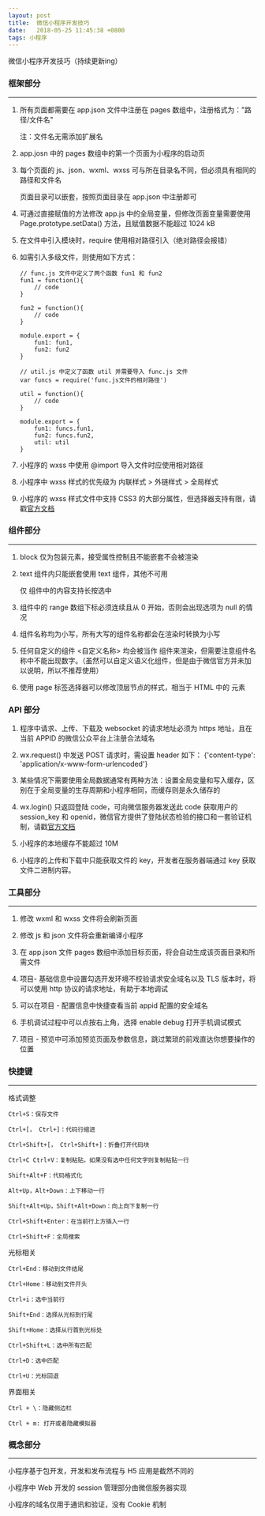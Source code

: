 ```yaml
---
layout: post
title:  微信小程序开发技巧
date:   2018-05-25 11:45:38 +0800
tags: 小程序 
---
```


微信小程序开发技巧（持续更新ing） 

### 框架部分
***
1. 所有页面都需要在 app.json 文件中注册在 pages 数组中，注册格式为："路径/文件名"

	注：文件名无需添加扩展名

2. app.josn 中的 pages 数组中的第一个页面为小程序的启动页

3. 每个页面的 js、json、wxml、wxss 可与所在目录名不同，但必须具有相同的路径和文件名

	页面目录可以嵌套，按照页面目录在 app.json 中注册即可

4. 可通过直接赋值的方法修改 app.js 中的全局变量，但修改页面变量需要使用 	Page.prototype.setData() 方法，且赋值数据不能超过 1024 kB

5. 在文件中引入模块时，require 使用相对路径引入（绝对路径会报错）

6. 如需引入多级文件，则使用如下方式：

	```
    // func.js 文件中定义了两个函数 fun1 和 fun2
    fun1 = function(){
        // code
    }

    fun2 = function(){
        // code
    }

    module.export = {
        fun1: fun1,
        fun2: fun2
    }

    // util.js 中定义了函数 util 并需要导入 func.js 文件
    var funcs = require('func.js文件的相对路径')

    util = function(){
        // code
    }

    module.export = {
        fun1: funcs.fun1,
        fun2: funcs.fun2,
        util: util
    }
    ```
    
7. 小程序的 wxss 中使用 @import 导入文件时应使用相对路径

8. 小程序中 wxss 样式的优先级为 内联样式 > 外链样式 > 全局样式

9. 小程序的 wxss 样式文件中支持 CSS3 的大部分属性，但选择器支持有限，请戳[官方文档](https://developers.weixin.qq.com/miniprogram/dev/framework/view/wxss.html?t=20161222)

### 组件部分
***
1. block 仅为包装元素，接受属性控制且不能嵌套不会被渲染

2. text 组件内只能嵌套使用 text 组件，其他不可用

   仅 <text> 组件中的内容支持长按选中

3. <picker> 组件中的 range 数组下标必须连续且从 0 开始，否则会出现选项为 null 的情况

4. 组件名称均为小写，所有大写的组件名称都会在渲染时转换为小写

5. 任何自定义的组件 <自定义名称> 均会被当作 <view> 组件来渲染，但需要注意组件名称中不能出现数字。（虽然可以自定义语义化组件，但是由于微信官方并未加以说明，所以不推荐使用）

6. 使用 page 标签选择器可以修改顶层节点的样式，相当于 HTML 中的 <body> 元素

### API 部分
1. 程序中请求、上传、下载及 websocket 的请求地址必须为 https 地址，且在当前 APPID 的微信公众平台上注册合法域名

2. wx.request() 中发送 POST 请求时，需设置 header 如下： {'content-type': 'application/x-www-form-urlencoded'}

3. 某些情况下需要使用全局数据通常有两种方法：设置全局变量和写入缓存，区别在于全局变量的生存周期和小程序相同，而缓存则是永久储存的

4. wx.login() 只返回登陆 code，可向微信服务器发送此 code 获取用户的 session_key 和 openid，微信官方提供了登陆状态检验的接口和一套验证机制，请戳[官方文档](https://link.juejin.im/?target=https%3A%2F%2Fmp.weixin.qq.com%2Fdebug%2Fwxadoc%2Fdev%2Fapi%2Fapi-login.html%3Ft%3D20161222%23wxloginobject)

5. 小程序的本地缓存不能超过 10M

6. 小程序的上传和下载中只能获取文件的 key，开发者在服务器端通过 key 获取文件二进制内容。

### 工具部分
***
1. 修改 wxml 和 wxss 文件将会刷新页面

2. 修改 js 和 json 文件将会重新编译小程序

3. 在 app.json 文件 pages 数组中添加目标页面，将会自动生成该页面目录和所需文件

4. 项目- 基础信息中设置勾选开发环境不校验请求安全域名以及 TLS 版本时，将可以使用 http 协议的请求地址，有助于本地调试

5. 可以在项目 - 配置信息中快捷查看当前 appid 配置的安全域名

6. 手机调试过程中可以点按右上角，选择 enable debug 打开手机调试模式

7. 项目 - 预览中可添加预览页面及参数信息，跳过繁琐的前戏直达你想要操作的位置

### 快捷键
***

格式调整

    Ctrl+S：保存文件

    Ctrl+[， Ctrl+]：代码行缩进

    Ctrl+Shift+[， Ctrl+Shift+]：折叠打开代码块

    Ctrl+C Ctrl+V：复制粘贴，如果没有选中任何文字则复制粘贴一行

    Shift+Alt+F：代码格式化

    Alt+Up，Alt+Down：上下移动一行

    Shift+Alt+Up，Shift+Alt+Down：向上向下复制一行

    Ctrl+Shift+Enter：在当前行上方插入一行

    Ctrl+Shift+F：全局搜索 
光标相关

    Ctrl+End：移动到文件结尾

    Ctrl+Home：移动到文件开头

    Ctrl+i：选中当前行

    Shift+End：选择从光标到行尾

    Shift+Home：选择从行首到光标处

    Ctrl+Shift+L：选中所有匹配

    Ctrl+D：选中匹配

    Ctrl+U：光标回退 
界面相关

    Ctrl + \：隐藏侧边栏

    Ctrl + m: 打开或者隐藏模拟器 
    
### 概念部分
***
小程序基于包开发，开发和发布流程与 H5 应用是截然不同的

小程序中 Web 开发的 session 管理部分由微信服务器实现

小程序的域名仅用于通讯和验证，没有 Cookie 机制